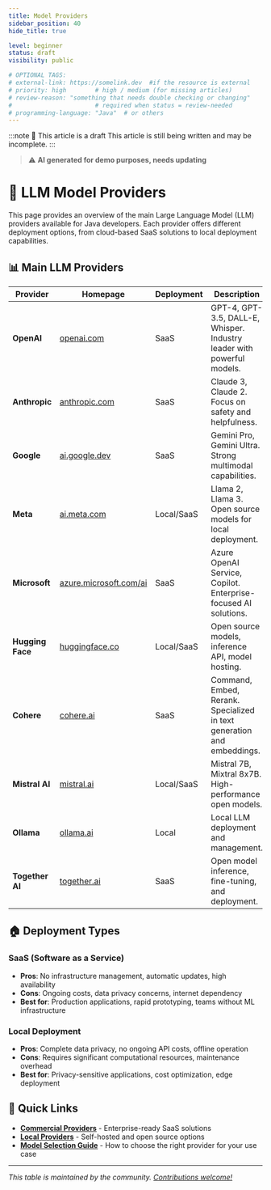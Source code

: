 ```yaml
---
title: Model Providers
sidebar_position: 40
hide_title: true

level: beginner
status: draft
visibility: public

# OPTIONAL TAGS:
# external-link: https://somelink.dev  #if the resource is external
# priority: high        # high / medium (for missing articles)
# review-reason: "something that needs double checking or changing"
#                       # required when status = review-needed
# programming-language: "Java"  # or others
---
```


:::note 📝 This article is a draft
This article is still being written and may be incomplete.
:::

> ⚠️ **AI generated for demo purposes, needs updating**

# 🤖 LLM Model Providers

This page provides an overview of the main Large Language Model (LLM) providers available for Java developers. Each provider offers different deployment options, from cloud-based SaaS solutions to local deployment capabilities.

## 📊 Main LLM Providers

| Provider | Homepage | Deployment | Description |
|----------|----------|------------|-------------|
| **OpenAI** | [openai.com](https://openai.com) | SaaS | GPT-4, GPT-3.5, DALL-E, Whisper. Industry leader with powerful models. |
| **Anthropic** | [anthropic.com](https://anthropic.com) | SaaS | Claude 3, Claude 2. Focus on safety and helpfulness. |
| **Google** | [ai.google.dev](https://ai.google.dev) | SaaS | Gemini Pro, Gemini Ultra. Strong multimodal capabilities. |
| **Meta** | [ai.meta.com](https://ai.meta.com) | Local/SaaS | Llama 2, Llama 3. Open source models for local deployment. |
| **Microsoft** | [azure.microsoft.com/ai](https://azure.microsoft.com/ai) | SaaS | Azure OpenAI Service, Copilot. Enterprise-focused AI solutions. |
| **Hugging Face** | [huggingface.co](https://huggingface.co) | Local/SaaS | Open source models, inference API, model hosting. |
| **Cohere** | [cohere.ai](https://cohere.ai) | SaaS | Command, Embed, Rerank. Specialized in text generation and embeddings. |
| **Mistral AI** | [mistral.ai](https://mistral.ai) | Local/SaaS | Mistral 7B, Mixtral 8x7B. High-performance open models. |
| **Ollama** | [ollama.ai](https://ollama.ai) | Local | Local LLM deployment and management. |
| **Together AI** | [together.ai](https://together.ai) | SaaS | Open model inference, fine-tuning, and deployment. |

## 🏠 Deployment Types

### **SaaS (Software as a Service)**
- **Pros**: No infrastructure management, automatic updates, high availability
- **Cons**: Ongoing costs, data privacy concerns, internet dependency
- **Best for**: Production applications, rapid prototyping, teams without ML infrastructure

### **Local Deployment**
- **Pros**: Complete data privacy, no ongoing API costs, offline operation
- **Cons**: Requires significant computational resources, maintenance overhead
- **Best for**: Privacy-sensitive applications, cost optimization, edge deployment

## 🔗 Quick Links

- **[Commercial Providers](./10-commercial/)** - Enterprise-ready SaaS solutions
- **[Local Providers](./20-local/)** - Self-hosted and open source options
- **[Model Selection Guide](../30-which-model-to-choose)** - How to choose the right provider for your use case

---

*This table is maintained by the community. [Contributions welcome!](../contribute)*